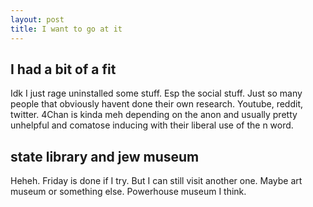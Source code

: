 ```yaml
---
layout: post
title: I want to go at it
---
```


## I had a bit of a fit

Idk I just rage uninstalled some stuff. Esp the social stuff. Just so many people that obviously havent done their own research. Youtube, reddit, twitter. 4Chan is kinda meh depending on the anon and usually pretty unhelpful and comatose inducing with their liberal use of the n word.

## state library and jew museum

Heheh. Friday is done if I try. But I can still visit another one. Maybe art museum or something else.
Powerhouse museum I think.
